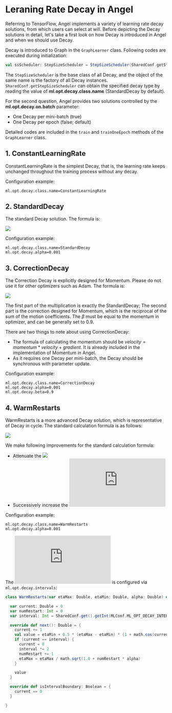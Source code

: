 # Leraning Rate Decay in Angel

Referring to TensorFlow, Angel implements a variety of learning rate decay solutions, from which users can select at will. Before depicting the Decay solutions in detail, let's take a first look on how Decay is introduced in Angel and when we should use Decay.

Decay is introduced to Graph in the `GraphLearner` class. Following codes are executed during initialization:

```scala
val ssScheduler: StepSizeScheduler = StepSizeScheduler(SharedConf.getStepSizeScheduler, lr0)
```
The `StepSizeScheduler` is the base class of all Decay, and the object of the same name is the factory of all Decay instances. `SharedConf.getStepSizeScheduler` can obtain the specified decay type by reading the value of **ml.opt.decay.class.name** (StandardDecay by default).

For the second question, Angel provides two solutions controlled by the **ml.opt.decay.on.batch** parameter:

- One Decay per mini-batch (true)
- One Decay per epoch (false; default)

Detailed codes are included in the `train` and `trainOneEpoch` methods of the  `GraphLearner` class.


## 1. ConstantLearningRate
ConstantLearningRate is the simplest Decay, that is, the learning rate keeps unchanged throughout the training process without any decay.

Configuration example:
```
ml.opt.decay.class.name=ConstantLearningRate
```

## 2. StandardDecay
The standard Decay solution. The formula is:

![](http://latex.codecogs.com/png.latex?lr_{t}=\frac{lr_0}{\sqrt{1+\alpha\cdot%20t}})

Configuration example:
```
ml.opt.decay.class.name=StandardDecay
ml.opt.decay.alpha=0.001
```
## 3. CorrectionDecay
The Correction Decay is explicitly designed for Momentum. Please do not use it for other optimizers such as Adam. The formula is:

![](http://latex.codecogs.com/png.latex?lr_{t}=\frac{lr_0}{\sqrt{1+\alpha\cdot%20t}}\cdot\frac{1-\beta}{1-\beta^t})

The first part of the multiplication is exactly the StandardDecay; The second part is the correction designed for Momentum, which is the reciprocal of the sum of the motion coefficients. The $\beta$ must be equal to the momentum in optimizer, and can be generally set to 0.9.

There are two things to note about using CorrectionDecay:
- The formula of calculating the momentum should be $velocity = momentum * velocity + gradient$. It is already included in the implementation of Momentum in Angel.
- As it requires one Decay per mini-batch, the Decay should be synchronous with parameter update.

Configuration example:
```
ml.opt.decay.class.name=CorrectionDecay
ml.opt.decay.alpha=0.001
ml.opt.decay.beta=0.9
```
## 4. WarmRestarts
WarmRestarts is a more advanced Decay solution, which is representative of Decay in cycle. The standard calculation formula is as follows:

![](http://latex.codecogs.com/png.latex?lr_t=lr_{min}+\frac{1}{2}\cdot\frac{lr_{max}-lr_{min}}{1+\cos{(\frac{t}{interval}\pi)}})

We make following improvements for the standard calculation formula:

- Attenuate the ![](http://latex.codecogs.com/png.latex?lr_{max})
- Successively increase the ![](http://latex.codecogs.com/png.latex?interval)

Configuration example:
```
ml.opt.decay.class.name=WarmRestarts
ml.opt.decay.alpha=0.001
```

The ![](http://latex.codecogs.com/png.latex?interval) is configured via `ml.opt.decay.intervals`:
```scala
class WarmRestarts(var etaMax: Double, etaMin: Double, alpha: Double) extends StepSizeScheduler {

  var current: Double = 0
  var numRestart: Int = 0
  var interval: Int = SharedConf.get().getInt(MLConf.ML_OPT_DECAY_INTERVALS, 100)

  override def next(): Double = {
    current += 1
    val value = etaMin + 0.5 * (etaMax - etaMin) * (1 + math.cos(current / interval * math.Pi))
    if (current == interval) {
      current = 0
      interval *= 2
      numRestart += 1
      etaMax = etaMax / math.sqrt(1.0 + numRestart * alpha)
    }

    value
  }

  override def isIntervalBoundary: Boolean = {
    current == 0
  }

}
```
